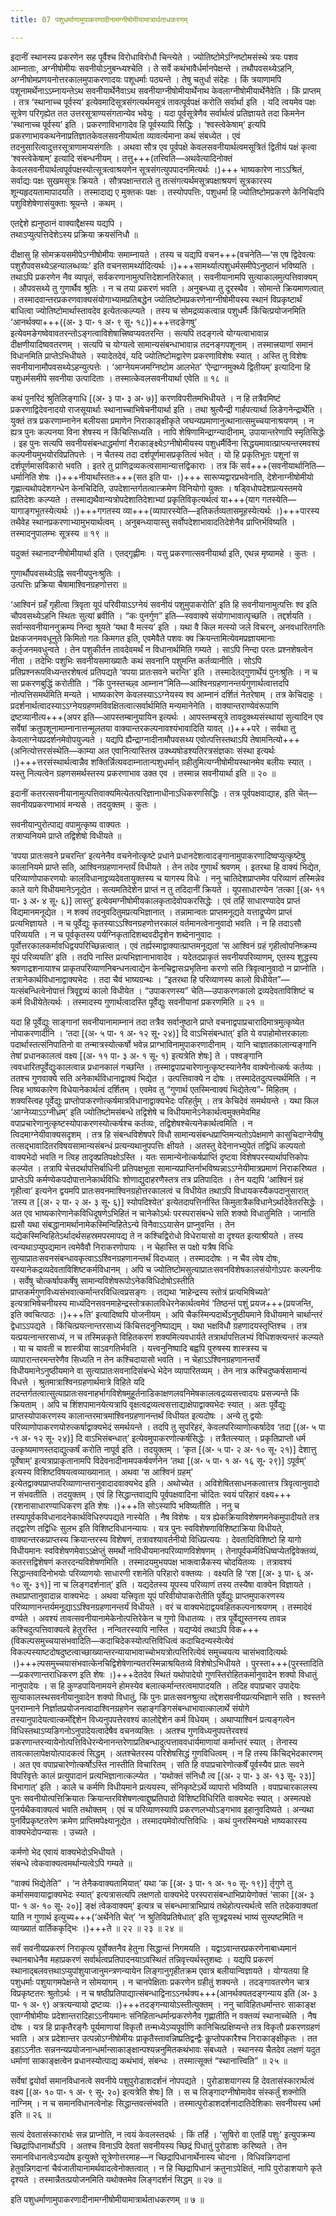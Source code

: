 ```yaml
---
title: 07 पशुधर्माणामुपाकरणादीनामग्नीषोमीयामात्रार्थताधकरणम्

---
```


इदानीं स्थानस्य प्रकरणेन सह पूर्वैश्च विरोधाविरोधौ चिन्त्येते । ज्योतिष्टोमेऽग्निष्टोमसंस्थे त्रयः पशव आम्नाताः, अग्नीषोमीयः सवनीयोऽनुबन्ध्यश्चेति । ते सर्वे कथंभावैर्धर्मानपेक्षन्ते । तथौपवसथ्येऽहनि, अग्नीषोमप्रणयनोत्तरकालमुपाकरणादयः पशूधर्माः पठ्यन्ते । तेषु चतुर्धा संदेहः । किं त्रयाणामपि पशूनामर्थेनाऽऽम्नायन्तेऽथ सवनीयार्थेनैवाऽथ सवनीयाग्नीषोमीयार्थेनाथ केवलाग्नीषोमीयार्थेनैवेति । किं प्राप्तम् । तत्र ‘स्थानाच्च पूर्वस्य’ इत्येवमादिसूत्रसंगत्यर्थमसूत्रं तावत्पूर्वपक्षं करोति सर्वार्था इति । यदि त्वयमेव पक्षः सूत्रेण परिगृह्येत तत उत्तरसूत्राण्यसंगतान्येव भवेयुः । यदा पूर्वसूत्रेणैव सर्वार्थत्वं प्रतिज्ञायते तदा किमनेन ‘स्थानाच्च पूर्वस्य’ इति । प्रकरणाविभागादेव हि पूर्वस्यापि सिद्धिः । ‘श्वस्त्वेकेषाम्’ इत्यपि प्रकरणाभावकथनेनाप्रतिज्ञातकेवलसवनीयार्थता व्यावर्त्यमाना कथं संबध्येत । एवं तदनुसारित्वादुत्तरसूत्राणामप्यसंगतिः । अथवा सौत्र एव पूर्वपक्षे केवलसवनीयार्थत्वमसूत्रितं द्वितीयं पक्षं कृत्वा ‘श्वस्त्वेकेषाम्’ इत्यादि संबन्धनीयम् । तत्तु+++(तत्त्विति—अथवेत्यादिनोक्तं केवलसवनीयार्थत्वपूर्वपक्षस्योत्सूत्रत्वाश्रयणेन सूत्रसंगत्युपपादनमित्यर्थः ।)+++ भाष्यकारेण नाऽऽश्रितं, सर्वाद्यः पक्षः सुखमसूत्रः क्रियते । सौत्रपक्षान्तराले तु तत्संगत्यर्थमसूत्रपक्षाश्रयणं सूत्रकारस्य शून्यहृदयतामापादयति । तस्मादाद्य ए मुक्तकः पक्षः । तस्योपपत्तिः, पशुधर्मा हि ज्योतिष्टोमप्रकरणे केनिचिदपि पशुविशेषेणासंयुक्ताः श्रूयन्ते । कथम् ।

एतद्देशे ह्यनुष्ठानं वाक्याद्दैक्षस्य यद्यपि ।  
तथाऽप्युत्पत्तिदेशेऽस्य प्रक्रिया क्रयसंनिधौ ॥  


दीक्षासु हि सोमक्रयसमीपेऽग्नीषोमीयः समाम्नायते । तस्य च यद्यपि वचन+++(वचनेति—‘स एष द्विदेवत्यः पशुरौपवसथ्येऽहन्यालब्धव्यः’ इति वचनसामर्थ्यादित्यर्थः ।)+++सामर्थ्यात्पशुधर्मसमीपेऽनुष्ठानं भविष्यति । तथाऽपि प्रकरणेन नैव व्यापृतं, सर्वकरणानामुत्पत्तिदेशानतिरेकात् । सवनीयानामपि सुत्याकालमुत्पत्तिवाक्यम् । औपवसथ्ये तु गुणार्थैव श्रुतिः । न च तया प्रकरणं भवति । अनुबन्ध्या तु दूरस्थैव । सोमान्ते क्रियमाणत्वात् । तस्मादवान्तरप्रकरणवाक्यसंयोगाभ्यामप्रतिबद्धेन ज्योतिष्टोमप्रकरणेनाग्नीषोमीयस्य स्थानं विप्रकृष्टार्थं बाधित्वा ज्योतिष्टोमार्थास्तावदेव इत्येतत्कल्प्यते । तस्य च सोमद्रव्यकत्वान्न पशुधर्मैः किंचित्प्रयोजनमिति ‘आनर्थक्या+++((अ॰ ३ पा॰ १ अ॰ ९ सू॰ १८))+++त्तदङेगषु’ इत्येवमङेगष्वेवावतरन्तोऽङ्गत्वाविशेषात्त्रिष्वप्यवतरन्ति । सत्यपि तदङ्गत्वे योग्यत्वाभावान्न दीक्षणीयादिष्ववतरणम् । सत्यपि च योग्यत्वे सामान्यसंबन्धाभावान्न तदनङ्गपशूनाम् । तस्मात्त्रयाणां समानं विधानमिति प्राप्तेऽभिधीयते । स्यादेतदेवं, यदि ज्योतिष्टोमद्वारेण प्रकरणाविशेषः स्यात् । अस्ति तु विशेषः सवनीयानामौपवसथ्येऽहन्युत्पत्तेः । ‘आग्नेयमजमग्निष्टोम आलभेत’ ‘ऐन्द्राग्नमुक्थ्ये द्वितीयम्’ इत्यादिना हि पशुधर्मसमीपे सवनीया उत्पादिताः । तस्मात्केवलसवनीयार्था एवेति ॥ १८ ॥

कथं पुनरिदं श्रुतिलिङ्गाधि \[(अ॰ ३ पा॰ ३ अ॰ ७)\] करणविपरीतमभिधीयते । न हि तत्रैवमिष्टं प्रकरणाद्विदेवनादयो राजसूयार्थाः स्थानाच्चाभिषेचनीयार्था इति । तथा श्रुत्यैन्द्री गार्हपत्यार्था लिङेगनेन्द्रार्थेति । युक्तं तत्र प्रकरणाम्नानेन बलीयसा प्रमाणेन निराकाङ्क्षीकृते जघन्यप्रमाणानुत्थानात्समुच्चयानाश्रयणम् । न ह्यत्र पुनः कल्पनया विना शेषस्य न किंचित्सिध्यति । नापि शेषिणामिन्द्राग्न्यादीनाम्, उपायान्तरेणापि स्मृतिसिद्धेः । इह पुनः सत्यपि सवनीयसंबन्धाद्धर्माणां नैराकाङ्क्ष्येऽग्नीषोमीयस्य पशुधर्मैर्विना सिद्धयमावात्प्राप्त्यन्तरमवश्यं कल्पनीयमुभयोरविप्रतिपत्तेः । न चैतस्य तदा दर्शपूर्णमासप्रकृतित्वं भवेत् । यो हि प्रकृतिभूतः पशूनां स दर्शपूर्णमासविकारो भवति । इतरे तु प्राणिद्रव्यकत्वसामान्यात्तद्विकाराः । तत्र किं सर्व+++(सवनीयार्थानिति—धर्मानिति शेषः ।)+++नीयार्थांस्ततः+++(सत इति पा॰ ।)+++ सारूप्यद्वारप्रभवेनाति, देशेनाग्नीषोमीयो गृह्णात्यथोपदेशगन्धेन केनचिदिति, उपदेशान्तर्गतत्वात्क्रमेण विनियोगो युक्तः । षड्विधोपदेशप्रत्यस्तमये ह्यतिदेशः कल्प्यते । तस्माद्यथैवान्यत्रोपदेशातिदेशाभ्यां प्रकृतिविकृत्यर्थत्वं या+++(याग गतस्येति—यागाङ्गभूतस्येत्यर्थः ।)+++गगतस्य व्या+++(व्यापारस्येति—इतिकर्तव्यतासमूहस्येत्यर्थः ।)+++पारस्य तथैवेह स्थानप्रकरणाभ्यामुभयार्थत्वम् । अनुबन्ध्यायास्तु सर्वोपदेशाभावादतिदेशेनैव प्राप्तिर्भविष्यति । तस्मादनुपालम्भः सूत्रस्य ॥ १९ ॥

यदुक्तं स्थानादग्नीषोमीयार्था इति । एतद्गृह्णीमः । यत्तु प्रकरणात्सवनीयार्था इति, एथन्न मृष्यामहे । कुतः ।

गुणार्थौपवसथ्येऽह्नि सवनीयपुनःश्रुतिः ।  
उत्पत्तिः प्रक्रिया चैषामाश्विनग्रहणोत्तरा ॥  


‘आश्विनं ग्रहँ गृहीत्वा त्रिवृता यूपं परिवीयाऽऽग्नेयं सवनीयं पशुमुपाकरोति’ इति हि सवनीयानामुत्पत्तिः श्व इति चौपवसथ्येऽहनि स्थितः सुत्यां ब्रवीति । “कः पुनर्गुण” इति—स्ववाक्ये संयोगाभावात्पृच्छति । तद्दर्शयति । सर्वान्सवनीयाननुक्रम्य निन्दा श्रूयते ‘यथा वै मत्स्य’ इति । यथा वै किल मत्स्यो जले विचरन्, अनवधारितगतिः प्रेक्षकजनमवधूनुते किमितो गतः किमगत इति, एवमेवैते पशवः क्व क्रियन्तामित्येवमप्रज्ञायमानाः कर्तृजनमवधुन्वते । तेन पशुकीर्तन तावदेवमर्थं न विधानार्थमिति गम्यते । साऽपि निन्दा परतः प्रश्नशेषत्वेन नीता । तदेभिः पशुभिः सवनीयसमाख्यातैः कथं सवनानि पशुमन्ति कर्तव्यानीति । सोऽपि प्रतिप्रश्नरूपविध्यन्तरशेषत्वं प्रतिपद्यते ‘वपया प्रातःसवने चरन्ति’ इति । तस्मादेतद्गुणार्थेयं पुनःश्रुतिः । न च सा प्रकरणबुद्धिं करोतीति । “किं पुनस्तच्छ्व आम्नान”मिति—आश्विनग्रहणानन्तर्यगुणार्थत्वात्तदपि नोत्पत्तिसमर्थमिति मन्यते । भाष्यकारेण केवलस्याऽऽग्नेयस्य श्व आम्नानं दर्शितं नेतरेषाम् । तत्र केचिदाहुः । प्रदर्शनार्थत्वादस्याऽऽग्नेयग्रहणमविवक्षितत्वात्सर्वार्थमिति मन्यमानेनेति । वाक्यान्तराण्येवंरूपाणि द्रष्टव्यानीत्य+++(अपर इति—आपस्तम्बानुयायिन इत्यर्थः । आपस्तम्बसूत्रे तावदुक्थ्यसंस्थायां सुत्यादिन एव सर्वेषां क्रतुपशूनामाम्नानात्तन्मूलतया वाक्यान्तरकल्पनावश्यंभावादिति यावत् ।)+++परे । सर्वथा तु केवलाग्नेयप्रदर्शनमेवोपयुज्यते । यद्यपि ह्यैन्द्राग्नादीनामौपवसथ्य एवोत्पत्तिस्तथाऽपि तेषामनित्यो+++(अनित्योत्तरसंस्थेति—काम्या अत एवानित्यास्तिस्र उक्थ्यषोडश्यतिरत्रसंज्ञकाः संस्था इत्यर्थः ।)+++त्तरसंस्थार्थत्वान्नैव शक्तिर्न्नित्यवदाम्नातान्पशुधर्मान् ग्रहीतुमित्यग्नीषोमीयस्थानमेव बलीयः स्यात् । यस्तु नित्यत्वेन ग्रहणसमर्थस्तस्य प्रकरणाभाव उक्त एव । तस्मान्न सवनीयार्था इति ॥ २० ॥

इदानीं कतरत्सवनीयानामुत्पत्तिवाक्यमित्येतत्परिज्ञानाधीनाऽधिकरणसिद्धिः । तत्र पूर्वपक्षवाद्याह, इति चेत्—सवनीयप्रकरणाभावं मन्यसे । तदयुक्तम् । कुतः ।

सवनीयान्पुरोत्पाद्य वपामुत्कृष्य वाक्यतः ।  
तत्राप्यनियमे प्राप्ते तद्विशेषो विधीयते ॥  


‘वपया प्रातःसवने प्रचरन्ति’ इत्यनेनैव वचनेनोत्कृष्टे प्रधाने प्रधानदेशत्वादङ्गानामुपाकरणादिष्वप्युत्कृष्टेषु कालानियमे प्राप्ते सति, आश्विनग्रहणानन्तर्यं विधीयते । तेन तदेव गुणार्थं श्रवणम् । इतरथा हि वाक्यं भिद्येत, परिव्याणोपाकरणयोः कालविधानाद्द्रव्यदेवतायुक्तस्य च यागस्य विधेः । ननु चातिदेशप्राप्तमेव परिव्याणं तस्मिन्नेव काले यागे विधीयमानेऽनूद्येत । सत्यमतिदेशेन प्राप्तं न तु तदिदानीं क्रियते । यूपसाधारण्येन ‘तत्का \[(अ॰ ११ पा॰ ३ अ॰ ४ सू॰ ६)\] लास्तु’ इत्येवमग्नीषोमीयकालकृतादेवोपकरसिद्धेः । एवं तर्हि साधारण्यादेव प्राप्तं विद्यमानमनूद्येत । न शक्यं तदनुवदितुमप्रत्यभिज्ञानात् । तन्नामान्वतः प्राप्तमनूद्यते यत्ताद्रूप्येण प्राप्तं प्रत्यभिज्ञायते । न च पूर्वेद्युः कृतस्याऽऽश्विनग्रहणोत्तरकालं वर्तमानत्वेनानुवादो भवति । न हि तदाऽसौ परिव्ययति । न च पूर्वकृतस्य पर्यग्निकृतादिशब्दवदीदृशेन शब्देनानुवादः । पूर्वोत्तरकालकर्मावधिद्वयपरिच्छिन्नत्वात् । एवं तर्ह्यस्माद्वाक्यात्प्राप्तमनूद्यतां ‘स आश्विनं ग्रहं गृहीत्वोपनिष्क्रम्य यूपं परिव्ययति’ इति । तदपि नास्ति प्रत्यभिज्ञानाभावादेव । यदेतदप्राकृतं सवनीयपरिव्याणम्, एतस्य शुद्धस्य श्रवणाद्रशनायाश्च प्राकृतपरिव्याणनिबन्धनत्वाद्येन केनचिद्वासःप्रभृतिना करणो सति त्रिवृत्वानुवादो न प्राप्नोति । तत्रानेकार्थविधानाद्वाक्यभेदः । तदा चैवं भाष्यग्रन्थः । “इतरथा हि परिव्याणस्य कालो विधीयेत”—यत्संबन्धित्वेनोपात्तं त्रिवृद्द्रव्यं कालो विधीयेत । “उपाकरणस्य” चेति—उपाकरणकालो द्रव्यदेवताविशिष्टं च कर्म विधीयेतेत्यर्थः । तस्मादस्य गुणार्थत्वादस्ति पूर्वेद्युः सवनीयानां प्रकरणमिति ॥ २१ ॥

यदा हि पूर्वेद्युः साङ्गानां सवनीयानामाम्नानं तदा तत्रैव सर्वानुष्ठाने प्राप्ते वचनाद्वपाप्रचारादिमात्रमुत्कृष्येत नोपाकरणादीनि । ‘तदा \[(अ॰ ५ पा॰ १ अ॰ १२ सू॰ २४)\] दि वाऽभिसंबन्धात्’ इति ये वपाहोमोत्तरकालाः पदार्थास्तत्संनिपातिनो वा तन्मात्रस्योत्कर्षो भवेन्न प्राग्भाविनामुपाकरणादीनाम् । यानि चाज्ञातकालान्यङ्गानि तेषां प्रधानकालत्वं वक्ष्य \[(अ॰ ११ पा॰ ३ अ॰ १ सू॰ १) इत्यत्रेति शेषः\] ते । पश्वङ्गानि त्ववधारितपूर्वेद्युःकालत्वान्न प्रधानकालं गच्छन्ति । तस्माद्वपाप्रचारेणानुत्कृष्टस्यानेनैव वाक्येनोत्कर्षः कर्तव्यः । ततश्च गुणवाक्ये सति अनेकार्थविधानाद्वाक्यं भिद्येत । उत्पत्तिवाक्ये न दोषः । तस्मादेतदुत्पत्त्यर्थमिति । न त्विह भाष्यकारेण विधेयानेकार्थत्वं दर्शितम् । एवमेव तु “गुणार्थ एतस्मिन्वाक्यं भिद्येतेत्य”- मिहितम् । शक्यस्त्विह पूर्वेद्युः प्राप्तोपाकरणोत्कर्षमात्रविधानाद्वाक्यभेदः परिहर्तुम् । तत्र केचिदेवं समर्थयन्ते । यथा किल ‘आग्नेय्याऽऽग्नीध्रम्’ इति ज्योतिष्टोमसंबन्धे तद्विशेषे च विधीयमानेऽनेकार्थत्वमुक्तमेवमिह वपाप्रचारेणानुत्कृष्टस्योपाकरणस्योत्कर्षश्च कर्तव्यः, तद्विशेषश्चेत्यनेकार्थत्वमिति । न त्विदमाग्नेयीवाक्यसदृशम् । तत्र हि संबन्धविशेषपरे विधौ सामान्यसंबन्धप्राप्तिमन्यतोऽपेक्षमाणे कासुचिदाग्नेयीषु तत्सद्भावादितरविषयसामान्यसंबन्धं प्रत्यन्यथानुपपत्तिः क्षीयते । अतस्तु वेदेनानभ्युपेतं तद्विधिं कल्पयतो वाक्यभेदो भवति न त्विह तादृक्प्रतिपक्षोऽस्ति । यतः सामान्येनोत्कर्षप्राप्तिं दृष्टवा विशेषपरस्यार्थापत्तिकोपः कल्प्येत । तत्रापि चेत्तदर्थापत्तिर्बाधिनी प्रतिपक्षभूता सामान्यप्राप्तिर्नाभविष्यन्नाऽऽग्नेयीमात्रप्रमाणं निराकरिष्यत । प्राप्तेऽपि कर्मण्येकपदोपात्तानेकार्थविधिः शोणाद्युदाहरणैस्तत्र तत्र प्रतिपादितः । तेन यद्यपि ‘आश्विनं ग्रहं गृहीत्वा’ इत्यनेन द्वयमपि प्रातःसवनमाश्विनग्रहोत्तरकालत्वं च विधीयेत तथाऽपि विधायकस्यैकपदानुसारात् ‘तस्य त \[(अ॰ २ पा॰ २ अ॰ ३ सू॰ ६)\] स्योपदिश्येत’ इत्येतदापत्तिर्नास्ति किमुतात्रैकविधानेऽर्थादेवेतरसिद्धेः । अत एव भाष्यकारेणानेकविधिदूषणेऽभिहितं न चानेकोऽर्थः परस्परासंबन्धे सति शक्यो विधातुमिति । जानाति ह्यसौ यथा संबद्धानामर्थानामेकस्मिन्विहितेऽन्ये विनैवाऽऽयासेन प्राप्नुवन्ति । तेन यद्येकस्मिन्विहितेऽर्थादर्थसहस्रमपरमापद्य ते न कश्चिद्विरोधो विधेरायासो वा दृश्यत इत्याश्रीयते । तस्य त्वन्यथाऽप्युपद्यमान त्वमेवैवौ निराकरणोपायः । न चेहास्ति स पक्षो यत्रैष विधिः सुत्याप्रातःसवनसंबन्धावकृत्वाऽऽश्विनग्रहणानन्तर्थं विदध्यात् । तस्माददोषः । न चैव त्वेष दोषः, यस्यानेकद्रव्यदेवताविशिष्टकर्मविधानम् । अपि च ज्योतिष्टोमसुत्याप्रातःसवनविशेषकालसंयोगोऽपरः कल्पनीयः । सर्वेषु चोत्कर्षापकर्षेषु सामान्यविशेषरूपोऽनेकविधिदोषोऽस्तीति प्राप्तकर्मगुणविध्यसंभवात्कर्मान्तरविधित्वप्रसङ्गः । तद्यथा ‘माहेन्द्रस्य स्तोत्रं प्रत्यभिषिच्यते’ इत्यत्राभिषेचनीयस्य माध्यंदिनसवनमाहेन्द्रस्तोत्रकालविधेरनेकार्थत्वमेवं ‘तिष्ठन्तं पशुं प्रयज+++(प्रयजन्ति, इति क्वचित्पाठः ।)+++ति’ इत्यादिष्वपि योजनीयम् । अपि चैकस्मिन्पदार्थेऽनुष्ठीयमाने विधीयमाने चार्थान्तरं द्वेधाऽऽपद्यते । किंचित्प्रयत्नान्तरसाध्यं किंचित्तदनुनिष्पाद्यम् । यथा भक्षविधौ ग्रहणादयस्तृप्तिश्च । तत्र यत्प्रयत्नान्तरसाध्यं, न च तस्मिन्नकृते विहितकरणं शक्यमित्यवधार्यते तत्रार्थापत्तिलभ्यं विधिशक्त्यन्तरं कल्प्यते । या च यावती च शास्त्रीया साऽवगतिर्भवति । यत्त्वनुनिष्पादि बह्वपि पुरुषस्य शास्त्रस्य च व्यापारान्तरमन्तरेणैव सिध्यति न तेन कश्चिदायासो भवति । न चेहाऽऽश्विनग्रहणानन्तर्ये विधीयमानेऽनुष्ठीयमाने वा सुत्याप्रातःसवनादिसंबन्धे भेदेन व्यापारितव्यम् । तेन नात्र कश्चिदुष्कर्षसामान्यं विधत्ते । श्रुतमात्राश्विनग्रहणार्थमात्रे विहिते यदि तदन्तर्गतत्वात्सुत्याप्रातःसवनाहर्भागविशेषमुहूर्तनाडिकाक्षणलवनिमेषकालत्वद्रव्यसत्त्वादयः प्रसज्यन्ते किं क्रियताम् । अपि च शिंशपामानयेत्यत्रापि वृक्षत्वद्रव्यत्वसत्ताद्याक्षेपाद्वाक्यभेदः स्यात् । अतः पूर्वेद्युः प्राप्तस्योपाकरणस्य कालान्तरमात्रमाश्विनग्रहणानन्तर्थं विधीयत इत्यदोषः । अन्ये तु द्वयोः परिव्याणोपाकरणयोरुत्कर्षाद्वाक्यभेदं समर्थयन्ते । तदपि तु सुपरिहरं, केवलपरिव्याणोत्कर्षादेव ‘तदा \[(अ॰ ५ पा ॰१ अ॰ १२ सू॰ २४)\] दि वाऽभिसंबन्धात्’ इत्येवमुपाकरणोत्कर्षसिद्धेः । तत्रैतत्स्यात् । प्रकृतिप्राप्तो धर्म उत्कृष्यमाणस्तदाद्युत्कर्षं करोति नापूर्व इति । तदयुक्तम् । ‘कृत \[(अ॰ ५ पा॰ २ अ॰ १० सू॰ २१)\] देशात्तु पूर्वेषाम्’ इत्यत्राप्राकृतानामपि विदेवनादीनामपकर्षवर्णनेन ‘तथा \[(अ॰ ५ पा॰ १ अ॰ १६ सू॰ २९)\] ऽपूर्वम्’ इत्यस्य विशिष्टविषयत्वव्याख्यानात् । अथवा ‘स आश्विनं ग्रहम्’ इत्येतद्वाक्यप्राप्तपरिव्याणान्तरानुवादादवाक्यभेद इति । अथोच्येत । अविशेषितसाधनकत्वात्तत्र त्रिवृत्वानुवादो न संभवतीति । तदयुक्तम् । एवं हि सिद्धान्तवाद्यपि पूर्वपक्षवादिना चोदितः स्वयं परिहारं वक्ष्य+++(रशनासाधारण्याधिकरण इति शेषः ।)+++ति सोऽस्यापि भविष्यतीति । ननु च तस्यापूर्वकविधानादनेकार्थविधिरुपपद्यते नास्येति । नैष विशेषः । यत्र ह्येकक्रियाविशेषणमनेकमुपादीयते तत्र तद्द्वारेण तद्विधिः सुलभ इति विशिष्टविधानन्यायः । यत्र पुनः स्वविशेषणाविशिष्टाक्रिया विधीयते, वाक्यान्तरकप्राप्तस्य क्रियान्तरस्य विशेषणं, तत्रावश्यावर्तनीयो विधिप्रत्ययः । देवतादिविशिष्टो हि यागो विधीयमानः स्वविशेषणमेवाऽऽक्षेप्तुं समर्थो नाविधीयमानपरिव्याणविशेषणम् । तेनापूर्वकर्मविधिष्वप्येतद्विवेक्तव्यं, कतरत्तद्विशेषणं कतरदन्यविशेषणमिति । तस्मादयमुभयपक्ष भाक्त्वान्नैकस्य चोदयितव्यः । तत्रावश्यं सिद्धान्तवादिनोभयोः परिव्याणयोः साधारणी रशनेति परिहारो वक्तव्यः । वक्ष्यति हि ‘रश \[(अ॰ ३ पा॰ ६ अ॰ १० सू॰ ३१)\] ना च लिङ्गदर्शनात्’ इति । यद्यदेतस्य यूपस्य परिव्याणं तस्य तस्यैषा वाक्येन विज्ञायते । तथाप्राप्तानुवादान्न वाक्यभेदः । अथवा यत्त्रिवृता यूपं परिवीयोपाकरोतीति पूर्वेद्युः प्राप्तमुपाकरणस्य परिव्याणानन्तर्यमनूद्याऽऽश्विनग्रहणानन्तर्यं विधीयते । वरं च वाक्यभेदाद्वयवहितकल्पनाश्रयणम् । तस्मादेवं वर्ण्यते । अवश्यं तावत्सवनीयानामेकेनोत्पत्तिरेकेन च गुणो विधातव्यः । तत्र पूर्वेद्युस्तनस्य तावन्न कश्चिदुत्पत्तिवाक्यत्वे हेतुरस्ति । नन्वितरस्यापि नास्ति । यद्यप्येवं तथाऽपि विक+++(विकल्पसमुच्चयासंभवादिति—कदाचिदेकस्योत्पत्तिविधित्वं कदाचिदन्यस्येत्येवं विकल्पस्याष्टदोषदुष्टत्वाच्छाख्यान्तरन्यायाभावाच्चोभयत्रोत्पत्तिरित्येवं समुच्चयत्य चासंभवादित्यर्थः ।)+++ल्पसमुच्चयासंभवात्केनचिद्विशेषेणान्यतरस्मिन्नाश्रयितव्ये विशेषोऽभिधीयते । पुरस्ता+++(पुरस्तादिति—प्रकरणान्तराधिकरण इति शेषः ।)+++देतदेव स्थितं यथोपादेयो गुणस्तिरोहितकर्मानुवादेन शक्यो विधातुं नानुपादेयः । स हि कुण्डपायिनामयने होमस्येव बलात्कर्मान्तरत्वमापादयति । तदिह वपाप्रचार उपादेयः सुत्याकालस्थसवनीयानुवादेन शक्यो विधातुं, किं पुनः प्रातःसवनश्रुत्या तद्देशसवनीयप्रत्यभिज्ञाने सति । श्वस्तने पुनराम्नाने निर्ज्ञातप्रयोजनत्वादाश्विनग्रहणेन सहाङ्गङिगसंबन्धाभावात्कालार्थे संयोगे तस्यानुपादेयत्वात्कर्मोद्देशेन विध्यनुपपत्तेरवश्यं कालोद्देशेन कर्म विधेयम् । अथाप्याश्विनं प्रत्यङ्गत्वेन विधिस्तथाऽप्यङिगनोऽनुपादेयत्वादेषैव वचनव्यक्तिः । अतश्च गुणविध्यनुपपत्तेरवश्यं प्रकरणान्तरन्यायेनोत्पत्तिविधेरन्येनानन्तरेणाप्रतिबन्धादुत्पत्ताववधार्यमाणायां कर्मान्तरं स्यात् । तेनास्य तावत्कालापेक्षयोत्पादकत्वं सिद्धम् । अतश्चेतरस्य परिशेषसिद्धं गुणविधित्वम् । न हि तस्य किंचिद्भेदकारणम् । अत एव वपाप्रचारेणोत्कर्षोऽस्ति नास्तीति विचारितम् । सति हि वपाप्रचारेणोत्कर्षें पूर्वस्यैव प्रातः सवने विपरिवृत्तेः कालं प्रत्युपादानं प्रत्यभिज्ञानात्कल्प्येत । ‘यथोक्तं संनिधौ त्व \[(अ॰ २ पा॰ ३ अ॰ १३ सू॰ २३)\] विभागात्’ इति । काले च कर्मणि विधीयमाने प्रत्ययस्य, संनिकृष्टेऽर्थे व्यापारो भविष्यति । वपाप्रचारकालस्य पुनः सवनीयोत्पत्तिक्रियातः क्रियान्तरविशेषणत्वाद्दुष्प्रतिपादो विशिष्टविधिरिति वाक्यभेदः स्यात् । अस्मत्पक्षे पुनर्यथैकवाक्यत्वं भवति तथोक्तम् । एवं च परिव्याणस्यापि प्रकरणलभ्योऽङ्गभाव इहानुवदिष्यते । अन्यथा पुनर्विप्रकृष्टतरेण क्रमेण प्राप्तिमपेक्ष्यानूद्येत । तस्मादयमेवोत्पत्तिविधिः । कथं पुनरस्मिन्पक्षे भाष्यकारस्य वाक्यभेदोपन्यासः । उच्यते ।

कर्मणो भेद एवायं वाक्यभेदोऽभिधीयते ।  
संबन्धे त्वेकवाक्यत्वमर्थान्यत्वेऽपि गम्यते ॥  


“वाक्यं भिद्येतेति” । ‘न तेनैकवाक्यतामियात्’ यथा ‘क \[(अ॰ ३ पा॰ १ अ॰ १० सू॰ १९)\] र्तृगुणे तु कर्मासमवायाद्वाक्यभेदः स्यात्’ इत्यत्रासत्यपि लक्षणतो वाक्यभेदे परस्परासंबन्धाभिप्रायेणोक्तं ‘साका \[(अ॰ ३ पा॰ १ अ॰ १० सू॰ २०)\] ङ्क्षं त्वेकवाक्यम्’ इत्यत्र च संबन्धमात्राभिप्रायं तथेहोत्पत्त्यर्थत्वे सति तदेकवाक्यतां याति न गुणार्थ इत्युच्य+++(‘अर्थेनेति चेत्’ ‘न श्रुतिविप्रतिषेधात्’ इति सूत्रद्वयस्थं भाष्यं सुस्पष्टमिति न व्याख्यातं वार्तिककृद्भिः ।)+++ते ॥ २२ ॥ २३ ॥ २४ ॥

सर्वं सवनीयप्रकरणं निराकृत्य पूर्वोक्तनैव हेतुना सिद्धान्तं निगमयति । यद्वाऽवान्तरप्रकरणेनाबाध्यमानं स्थानबाधेनैव महाप्रकरणं सर्वार्थत्वप्रतिपादनयाऽवस्थितं तन्निवृत्त्यर्थस्तुशब्दः । यद्यपि प्रकरणं स्थानाद्बलवत्तथाऽप्युपांशुयाजानुमन्त्रणन्यायेन लिङ्गानुगृहीतक्रम एवात्र बलीयान्विज्ञायते । योग्यतया हि पशुधर्माः पशुयागमपेक्षन्ते न सोमयागम् । न चानपेक्षिताः प्रकरणेन ग्रहीतुं शक्यन्ते । तदङ्गावतरणेन चात्र विप्रकृष्टतरः श्रुतोऽर्थः । न च षष्ठीप्रतिपाद्यात्संबन्धाद्विनाऽऽनर्थक्य+++(आनर्थक्यतदङ्गन्याय इति (अ॰ ३ पा॰ १ अ॰ ९) अत्रत्यन्यायो द्रष्टव्यः ।)+++तदङ्गन्यायोऽस्तीत्युक्तम् । ननु चाविहितधर्मान्तरः साकाङ्क्ष एवाग्नीषोमीयः प्रदेशान्तरादिहाऽऽनीयमानः संनिहितान्धर्मान्प्रकरणेनैव गृह्णातीति न वक्तव्यं स्थानाच्चेति । नैष दोषः । यत्र हि प्राकृतैरङ्गैः पूर्यमाणायां विकृतौ तन्मध्येऽप्यपूर्वाणि कानिचित्प्रक्षिप्यन्ते तत्र विकृतौ प्रकरणग्रहणं भवति । अत्र प्रदेशान्तर उत्पन्नोऽग्नीषोमीयः प्राकृतैस्तावन्निष्प्रतिद्वन्द्वैः कॢप्तोपकारैश्च निराकाङ्क्षीकृतः । तत इहाऽऽनीतः सन्ननन्यप्रयोजनान्धर्मान्साकाङ्क्षान्पश्यन्ननुमितकथंभावः संबध्यते । स्थानस्य चैतदेव लक्षणं यदुत धर्माणां साकाङ्क्षत्वेन प्रधानस्योत्पाद्य कथंभावं, संबन्धः । तस्मात्सूक्तं “स्थानात्त्विति” ॥ २५ ॥

सर्वेषां द्वयोर्वा समानविधानत्वे सवनीये पशुपुरोडाशदर्शनं नोपपद्यते । पुरोडाशयागस्य हि देवतासंस्कारार्थत्वं वक्ष्य \[(अ॰ १० पा॰ १ अ॰ ९ सू॰ २०) इत्यत्रेति शेषः\] ति । स च लिङ्गादग्नीषोमावेव संस्कर्तुं शक्नोति नाग्निम् । न च समानविधानत्वेनोहः सिद्धान्तवत्संभवति । तस्मात्पुरोडाशदर्शनादातिदेशिकाः सवनीयस्य धर्मा इति ॥ २६ ॥

सत्यं देवतासंस्कारार्थः सन्न प्राप्नोति, न त्वयं केवलस्तदर्थः । किं तर्हि । ‘सुषिरो वा एतर्हि पशुः’ इत्युपक्रम्य च्छिद्रापिधानार्थोऽपि । अतश्च विनाऽपि देवतां सवनीयस्य च्छिद्रं पिधातुं पुरोडाशः करिष्यते । तेन समानविधानत्वेऽप्यदोष इत्युक्ते सूत्रेणोत्तरमाह—न च्छिद्रापिधानार्थेनास्य चोदना । विधिवन्निगदानां हेतुवन्निगदानां चैवंजातीयानामर्थवादत्वेनोक्तत्वात् । न हि च्छिद्रापिधानं क्रतुनाऽपेक्षितं, नापि पुरोडाशयागे कृते दृश्यते । तस्मान्नैतत्प्रयोजनमिति यथोक्तमेव लिङ्गदर्शनं सिद्धम् ॥ २७ ॥

इति पशुधर्माणामुपाकरणादीनामग्नीषोमीयामात्रार्थताधकरणम् ॥ ७ ॥
